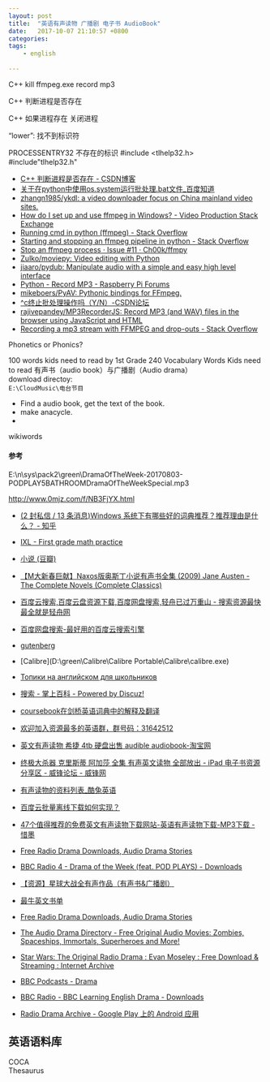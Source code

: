 ```yaml
---
layout: post
title:  "英语有声读物 广播剧 电子书 AudioBook"
date:   2017-10-07 21:10:57 +0800
categories:  
tags: 
    - english
    
---
```




C++ kill ffmpeg.exe
record mp3

C++ 判断进程是否存在

C++ 如果进程存在 关闭进程


“lower”: 找不到标识符



PROCESSENTRY32 不存在的标识
#include <tlhelp32.h> 
#include"tlhelp32.h"


* [C++ 判断进程是否存在 - CSDN博客](http://blog.csdn.net/zhensoft163/article/details/7967993)
* [关于在python中使用os.system运行批处理.bat文件_百度知道](https://zhidao.baidu.com/question/1430797217169664779.html)
* [zhangn1985/ykdl: a video downloader focus on China mainland video sites.](https://github.com/zhangn1985/ykdl)
* [How do I set up and use ffmpeg in Windows? - Video Production Stack Exchange](https://video.stackexchange.com/questions/20495/how-do-i-set-up-and-use-ffmpeg-in-windows)
* [Running cmd in python (ffmpeg) - Stack Overflow](https://stackoverflow.com/questions/16748148/running-cmd-in-python-ffmpeg)
* [Starting and stopping an ffmpeg pipeline in python - Stack Overflow](https://stackoverflow.com/questions/26024552/starting-and-stopping-an-ffmpeg-pipeline-in-python)
* [Stop an ffmpeg process · Issue #11 · Ch00k/ffmpy](https://github.com/Ch00k/ffmpy/issues/11)
* [Zulko/moviepy: Video editing with Python](https://github.com/Zulko/moviepy)
* [jiaaro/pydub: Manipulate audio with a simple and easy high level interface](https://github.com/jiaaro/pydub)
* [Python - Record MP3 - Raspberry Pi Forums](https://www.raspberrypi.org/forums/viewtopic.php?f=32&t=81777)
* [mikeboers/PyAV: Pythonic bindings for FFmpeg.](https://github.com/mikeboers/PyAV)
* [^c终止批处理操作吗（Y/N）-CSDN论坛](http://bbs.csdn.net/topics/390830109)
* [rajivepandey/MP3RecorderJS: Record MP3 (and WAV) files in the browser using JavaScript and HTML](https://github.com/rajivepandey/MP3RecorderJS)
* [Recording a mp3 stream with FFMPEG and drop-outs - Stack Overflow](https://stackoverflow.com/questions/7441686/recording-a-mp3-stream-with-ffmpeg-and-drop-outs)


Phonetics or Phonics?

100 words kids need to read by 1st Grade
240 Vocabulary Words Kids need to read 
有声书（audio book）与广播剧（Audio drama）  
download directoy:  
`E:\CloudMusic\电台节目`


* Find a audio book, get the text of the book.
* make anacycle.
* 

wikiwords

#### 参考 ####

E:\n\sys\pack2\green\DramaOfTheWeek-20170803-PODPLAY5BATHROOMDramaOfTheWeekSpecial.mp3

http://www.0mjz.com/f/NB3FjYX.html

* [(2 封私信 / 13 条消息)Windows 系统下有哪些好的词典推荐？推荐理由是什么？ - 知乎](https://www.zhihu.com/question/21133533)
* [IXL - First grade math practice](https://www.ixl.com/math/grade-1)
* [小说 (豆瓣)](https://site.douban.com/196116/widget/notes/11847351/)
* [【M大新春巨献】Naxos版奥斯丁小说有声书全集 (2009) Jane Austen - The Complete Novels (Complete Classics)](https://site.douban.com/196116/widget/notes/11847351/note/262012136/)
* [百度云搜索,百度云盘资源下载,百度网盘搜索,轻舟已过万重山 - 搜索资源最快最全就是轻舟网](https://www.qzhou.com.cn)
* [百度网盘搜索-最好用的百度云搜索引擎](http://www.0mjz.com)
* [gutenberg](http://www.gutenberg.org/ebooks/204)
* [Calibre](D:\green\Calibre\Calibre Portable\Calibre\calibre.exe)
* [Топики на английском для школьников](http://english4success.ru/Upload/books/1000.pdf)
* [搜索 - 掌上百科 - Powered by Discuz!](http://pdawiki.com/forum/search.php?mod=forum&searchid=310&orderby=lastpost&ascdesc=desc&searchsubmit=yes&page=2)
* [coursebook在剑桥英语词典中的解释及翻译](https://dictionary.cambridge.org/zhs/词典/英语/coursebook)
* [欢迎加入资源最多的英语群，群号码：31642512](https://www.douban.com/group/topic/94133011/)
* [英文有声读物 希捷 4tb 硬盘出售 audible audiobook-淘宝网](https://item.taobao.com/item.htm?spm=a1z10.1-c.w4023-727521769.7.5a1c6848IYh5OG&id=560840642534)
* [终极大杀器 克里斯蒂 阿加莎 全集 有声英文读物 全部放出 - iPad 电子书资源分享区 - 威锋论坛 - 威锋网](https://bbs.feng.com/read-htm-tid-9102572.html)
* [有声读物的资料列表_酷兔英语](https://down.qeto.com/show_ftag/2837-0-0-1-0)
* [百度云批量离线下载如何实现？](https://www.zhihu.com/question/37584961)
* [47个值得推荐的免费英文有声读物下载网站-英语有声读物下载-MP3下载 - 惜墨](http://www.apple4.cn/2009/09/47-recommended-free-audio-books-websites/)
* [Free Radio Drama Downloads, Audio Drama Stories](https://www.finalrune.com/audio-fiction-stories/)
* [BBC Radio 4 - Drama of the Week (feat. POD PLAYS) - Downloads](http://www.bbc.co.uk/programmes/p02nrv5m/episodes/downloads)
* [【资源】星球大战全有声作品（有声书&广播剧）](http://www.starwarschina.com/forum.php?mod=viewthread&tid=17823)
* [最牛英文书单](http://music.163.com/#/djradio?id=6907002)

* [Free Radio Drama Downloads, Audio Drama Stories](https://www.finalrune.com/audio-fiction-stories/)
* [The Audio Drama Directory - Free Original Audio Movies: Zombies, Spaceships, Immortals, Superheroes and More!](http://theaudiodramadirectory.com)
* [Star Wars: The Original Radio Drama : Evan Moseley : Free Download & Streaming : Internet Archive](https://archive.org/details/StarWarsRadio)
* [BBC Podcasts - Drama](https://www.bbc.co.uk/podcasts/category/drama)
* [BBC Radio - BBC Learning English Drama - Downloads](http://www.bbc.co.uk/programmes/p02pc9s1/episodes/downloads)
* [Radio Drama Archive - Google Play 上的 Android 应用](https://play.google.com/store/apps/details?id=com.radio.drama.archive)



## 英语语料库 ##
COCA  
Thesaurus